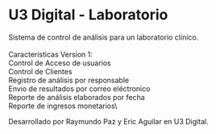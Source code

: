 # U3 Digital - Laboratorio

Sistema de control de análisis para un laboratorio clínico.\
\
Características Version 1:\
Control de Acceso de usuarios\
Control de Clientes\
Registro de análisis por responsable\
Envio de resultados por correo eléctronico\
Reporte de análisis elaborados por fecha\
Reporte de ingresos monetarios\



Desarrollado por Raymundo Paz y Eric Aguilar en U3 Digital.
